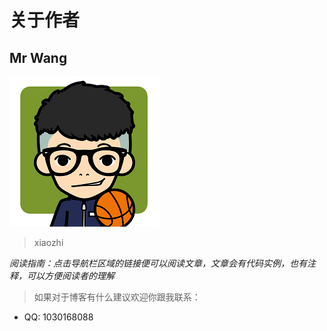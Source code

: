 # 关于作者

## Mr Wang
![](image/avatar.jpg)
> xiaozhi



*阅读指南：点击导航栏区域的链接便可以阅读文章，文章会有代码实例，也有注释，可以方便阅读者的理解*

> 如果对于博客有什么建议欢迎你跟我联系：

- QQ: 1030168088
